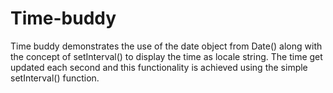 # Time-buddy
Time buddy demonstrates the use of the date object from Date() along with the concept of setInterval() to display the time as locale string. The time get updated each second and this functionality is achieved using the simple setInterval() function.
